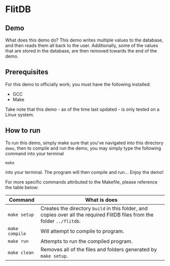 # FlitDB
## Demo
What does this demo do?
This demo writes multiple values to the database, and then reads them all back to the user. Additionally, some of the values that are stored in the database, are then removed towards the end of the demo.
## Prerequisites
For this demo to officially work; you must have the following installed:

 - GCC
 - Make

Take note that this demo - as of the time last updated - is only tested on a Linux system.
## How to run
To run this demo, simply make sure that you've navigated into this directory `demo`, then to compile and run the demo, you may simply type the following command into your terminal

	make

into your terminal. The program will then compile and run... Enjoy the demo!

For more specific commands attributed to the Makefile, please reference the table below:

| Command | What is does |
|---------|--------------|
|`make setup`|Creates the directory `build` in this folder, and copies over all the required FlitDB files from the folder `../flitdb`.|
|`make compile`|Will attempt to compile to program.|
|`make run`|Attempts to run the compiled program.|
|`make clean`|Removes all of the files and folders generated by `make setup`.|